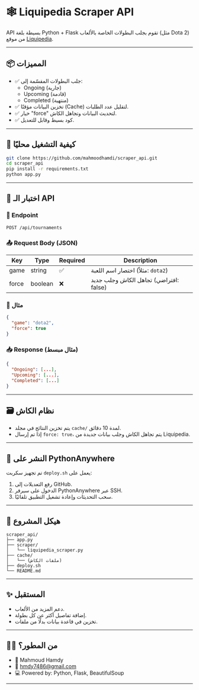 # 🕸️ Liquipedia Scraper API

API بسيطة بلغة Python + Flask تقوم بجلب البطولات الخاصة بالألعاب (مثل Dota 2) من موقع [Liquipedia](https://liquipedia.net).

---

## 📦 المميزات

- ✅ جلب البطولات المقسّمة إلى:
  - Ongoing (جارية)
  - Upcoming (قادمة)
  - Completed (منتهية)
- ✅ تخزين البيانات مؤقتًا (Cache) لتقليل عدد الطلبات.
- ✅ خيار "force" لتحديث البيانات وتجاهل الكاش.
- ✅ كود بسيط وقابل للتعديل.

---

## 🔧 كيفية التشغيل محليًا

```bash
git clone https://github.com/mahmoodhamdi/scraper_api.git
cd scraper_api
pip install -r requirements.txt
python app.py
````

---

## 🧪 اختبار الـ API

### 📍 Endpoint

```post
POST /api/tournaments
```

### 📤 Request Body (JSON)

| Key   | Type    | Required | Description                            |
| ----- | ------- | -------- | -------------------------------------- |
| game  | string  | ✅        | اختصار اسم اللعبة (مثلاً: `dota2`)     |
| force | boolean | ❌        | تجاهل الكاش وجلب جديد (افتراضي: false) |

### 🧾 مثال

```json
{
  "game": "dota2",
  "force": true
}
```

### 📥 Response (مثال مبسط)

```json
{
  "Ongoing": [...],
  "Upcoming": [...],
  "Completed": [...]
}
```

---

## 🗃️ نظام الكاش

* يتم تخزين النتائج في مجلد `cache/` لمدة 10 دقائق.
* إذا تم إرسال `force: true`، يتم تجاهل الكاش وجلب بيانات جديدة من Liquipedia.

---

## 🚀 النشر على PythonAnywhere

تم تجهيز سكربت `deploy.sh` يعمل على:

1. رفع التعديلات إلى GitHub.
2. الدخول على سيرفر PythonAnywhere عبر SSH.
3. سحب التحديثات وإعادة تشغيل التطبيق تلقائيًا.

---

## 📂 هيكل المشروع

```structure
scraper_api/
├── app.py
├── scraper/
│   └── liquipedia_scraper.py
├── cache/
│   └── (ملفات الكاش)
├── deploy.sh
└── README.md
```

---

## ✨ المستقبل

* دعم المزيد من الألعاب.
* إضافة تفاصيل أكثر عن كل بطولة.
* تخزين في قاعدة بيانات بدلًا من ملفات.

---

## 👨‍💻 من المطور؟

* 👤 Mahmoud Hamdy
* 📧 [hmdy7486@gmail.com](mailto:hmdy7486@gmail.com)
* 💻 Powered by: Python, Flask, BeautifulSoup

---
